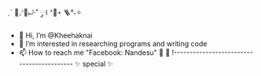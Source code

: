 ˏˋ 🥟꜆꜄🥞⤾·˚ ༘ ꒰ ⁺🍙⋆ 🪜°˖✧  
- 👋 Hi, I’m @Kheehaknai
- 👀 I’m interested in researching programs and writing code
- 📫 How to reach me "Facebook: Nandesu"
🌱 💞️ 
!------------------------------------------
✨ special ✨
